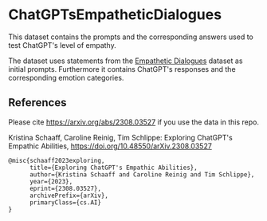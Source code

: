 # ChatGPTsEmpatheticDialogues

This dataset contains the prompts and the corresponding answers used to test ChatGPT's level of empathy. 

The dataset uses statements from the [Empathetic Dialogues](https://github.com/facebookresearch/EmpatheticDialogues) dataset as initial prompts. Furthermore it contains ChatGPT's responses and the corresponding emotion categories. 

## References

Please cite https://arxiv.org/abs/2308.03527 if you use the data in this repo.

Kristina Schaaff, Caroline Reinig, Tim Schlippe: Exploring ChatGPT's Empathic Abilities, 
https://doi.org/10.48550/arXiv.2308.03527

```
@misc{schaaff2023exploring,
      title={Exploring ChatGPT's Empathic Abilities}, 
      author={Kristina Schaaff and Caroline Reinig and Tim Schlippe},
      year={2023},
      eprint={2308.03527},
      archivePrefix={arXiv},
      primaryClass={cs.AI}
}
```
